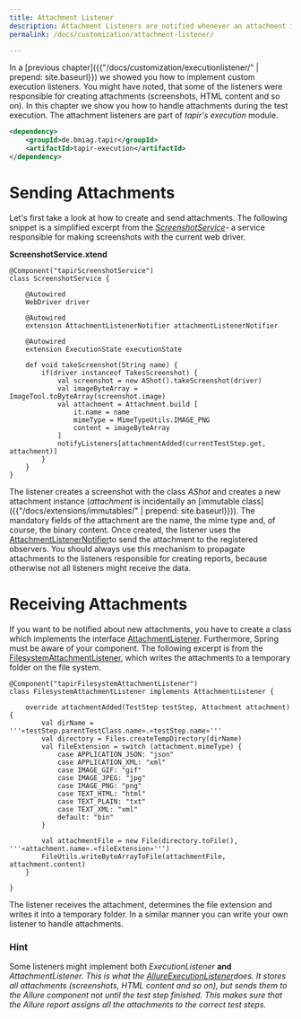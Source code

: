 ```yaml
---
title: Attachment Listener
description: Attachment Listeners are notified whenever an attachment is created.
permalink: /docs/customization/attachment-listener/

---
```

In a [previous chapter]({{"/docs/customization/executionlistener/" | prepend: site.baseurl}}) we showed you how to implement custom execution listeners. You might have noted, that some of the listeners were responsible for creating attachments (screenshots, HTML content and so on). In this chapter we show you how to handle attachments during the test execution. The attachment listeners are part of <i>tapir's</i> *execution* module.

``` xml
<dependency>
    <groupId>de.bmiag.tapir</groupId>
    <artifactId>tapir-execution</artifactId>
</dependency>
```

# Sending Attachments

Let's first take a look at how to create and send attachments. The
following snippet is a simplified excerpt from the
[*ScreenshotService*](https://psbm-mvnrepo-p.intranet.kiel.bmiag.de/tapir/latest/apidocs/de/bmiag/tapir/selenium/service/ScreenshotService.html)-
a service responsible for making screenshots with the current web
driver.

**ScreenshotService.xtend**

``` xtend
@Component("tapirScreenshotService")
class ScreenshotService {

    @Autowired
    WebDriver driver

    @Autowired
    extension AttachmentListenerNotifier attachmentListenerNotifier

    @Autowired
    extension ExecutionState executionState

    def void takeScreenshot(String name) {
        if(driver instanceof TakesScreenshot) {
            val screenshot = new AShot().takeScreenshot(driver)
            val imageByteArray = ImageTool.toByteArray(screenshot.image)
            val attachment = Attachment.build [
                it.name = name
                mimeType = MimeTypeUtils.IMAGE_PNG
                content = imageByteArray
            ]
            notifyListeners[attachmentAdded(currentTestStep.get, attachment)]
        }
    }
}
```

The listener creates a screenshot with the class *AShot* and creates a new attachment instance (*attachment* is incidentally an [immutable
class]({{"/docs/extensions/immutables/" | prepend: site.baseurl}})). The mandatory fields of the attachment are the name, the mime type and, of course, the binary content. Once created, the listener uses the [AttachmentListenerNotifier](https://psbm-mvnrepo-p.intranet.kiel.bmiag.de/tapir/latest/apidocs/de/bmiag/tapir/execution/attachment/AttachmentListenerNotifier.html)to send the attachment to the registered observers. You should always use this mechanism to propagate attachments to the listeners responsible for creating reports, because otherwise not all listeners might receive the data.

# Receiving Attachments

If you want to be notified about new attachments, you have to create a class which implements the interface [AttachmentListener](https://psbm-mvnrepo-p.intranet.kiel.bmiag.de/tapir/latest/apidocs/de/bmiag/tapir/execution/attachment/AttachmentListener.html).
Furthermore, Spring must be aware of your component. The following excerpt is from the [FilesystemAttachmentListener](https://psbm-mvnrepo-p.intranet.kiel.bmiag.de/tapir/latest/apidocs/de/bmiag/tapir/execution/attachment/FilesystemAttachmentListener.html), which writes the attachments to a temporary folder on the file system.

``` xtend
@Component("tapirFilesystemAttachmentListener")
class FilesystemAttachmentListener implements AttachmentListener {

    override attachmentAdded(TestStep testStep, Attachment attachment) {
        val dirName = '''«testStep.parentTestClass.name».«testStep.name»'''
        val directory = Files.createTempDirectory(dirName)
        val fileExtension = switch (attachment.mimeType) {
            case APPLICATION_JSON: "json"
            case APPLICATION_XML: "xml"
            case IMAGE_GIF: "gif"
            case IMAGE_JPEG: "jpg"
            case IMAGE_PNG: "png"
            case TEXT_HTML: "html"
            case TEXT_PLAIN: "txt"
            case TEXT_XML: "xml"
            default: "bin"
        }

        val attachmentFile = new File(directory.toFile(), '''«attachment.name».«fileExtension»''')
        FileUtils.writeByteArrayToFile(attachmentFile, attachment.content)
    }

}
```

The listener receives the attachment, determines the file extension and writes it into a temporary folder. In a similar manner you can write
your own listener to handle attachments.

<div class="panel panel-info">
  <div class="panel-heading">
    <h3 class="panel-title"><span class="fa fa-info-circle"></span> Hint</h3>
  </div>
  <div class="panel-body">
  Some listeners might implement both <i>ExecutionListener</i> <strong>and</strong>
  <i>AttachmentListener<i>. This is what the
  <a href="http://psbm-mvnrepo-p.intranet.kiel.bmiag.de/tapir/latest/apidocs/de/bmiag/tapir/junit/allure/listener/AllureExecutionListener.html">AllureExecutionListener</a>does.
  It stores all attachments (screenshots, HTML content and so on), but
  sends them to the Allure component not until the test step finished.
  This makes sure that the Allure report assigns all the attachments to
  the correct test steps.
  </div>
</div>
